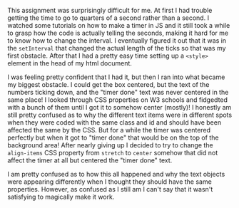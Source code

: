 This assignment was surprisingly difficult for me. At first I had trouble getting the time to go to quarters of a second rather than a second.
I watched some tutorials on how to make a timer in JS and it still took a while to grasp how the code is actually telling the seconds, making it hard for me to know how to change the interval.
I eventually figured it out that it was in the `setInterval` that changed the actual length of the ticks so that was my first obstacle.
After that I had a pretty easy time setting up a `<style>` element in the head of my html document.

I was feeling pretty confident that I had it, but then I ran into what became my biggest obstacle. I could get the box centered, but the text of the numbers ticking down, and the "timer done" text was never centered in the same place!
I looked through CSS properties on W3 schools and fidgedted with a bunch of them until I got it to somehow center (mostly)!
I honestly am still pretty confused as to why the different text items were in different spots when they were coded with the same class and id and should have been affected the same by the CSS.
But for a while the timer was centered perfectly but when it got to "timer done" that would be on the top of the background area! After nearly giving up I decided to try to change the `align-items` CSS property from `stretch` to `center` somehow that did not affect the timer at all but centered the "timer done" text. 


I am pretty confused as to how this all happened and why the text objects were appearing differently when I thought they should have the same properties. 
However, as confused as I still am I can't say that it wasn't satisfying to magically make it work. 
